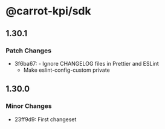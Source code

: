 # @carrot-kpi/sdk

## 1.30.1

### Patch Changes

-   3f6ba67: - Ignore CHANGELOG files in Prettier and ESLint
    -   Make eslint-config-custom private

## 1.30.0

### Minor Changes

-   23ff9d9: First changeset
